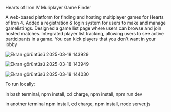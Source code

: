 Hearts of Iron IV Muliplayer Game Finder

A web-based platform for finding and hosting multiplayer games for Hearts of Iron 4.
Added a registration & login system for users to make and manage gamelistings.
Designed a game list page where users can browse and join hosted matches.
Integrated player list tracking, allowing users to see active participants in a game.
You can kick players that you don't want in your lobby

![Ekran görüntüsü 2025-03-18 143929](https://github.com/user-attachments/assets/6a18be6e-84aa-4e87-90c1-7581e210ca89)

![Ekran görüntüsü 2025-03-18 143949](https://github.com/user-attachments/assets/d6716d84-eb1c-412d-a108-42aafd2495a4)

![Ekran görüntüsü 2025-03-18 144030](https://github.com/user-attachments/assets/ee3e7cd8-c7a2-4686-865a-6fe83d478b5a)

To run locally:

in bash terminal, npm install,
cd charge,
npm install,
npm run dev

in another terminal npm install,
cd charge,
npm install,
node server.js
